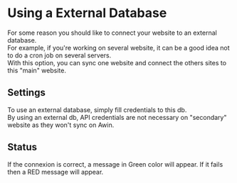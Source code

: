 # Using a External Database
For some reason you should like to connect your website to an external
database.  
For example, if you're working on several website, it can be a good idea
not to do a cron job on several servers.  
With this option, you can sync one website and connect the others sites
to this "main" website.
## Settings
To use an external database, simply fill credentials to this db.  
By using an external db, API credentials are not necessary on
"secondary" website as they won't sync on Awin.
## Status
If the connexion is correct, a message in Green color will appear.
If it fails then a RED message will appear.